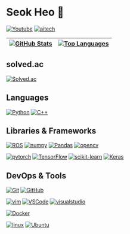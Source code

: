 # Seok Heo 👋

<!-- [![Shields.io]](https://shields.io/) -->
[![Youtube]](https://www.youtube.com/channel/UCgB15QF9MMHRYMIIn2hSdyA)
[![aitech]](https://season-country-f1f.notion.site/AI-Tech-e8ad88a82966449f8415c457b42da2cf)

[resume]: https://img.shields.io/static/v1?style=for-the-badge&color=000000&logoColor=ffffff&label=&message=Resume&logo=notion&#000000
[youtube]: https://img.shields.io/static/v1?style=for-the-badge&color=red&logoColor=ffffff&label=&message=Youtube&logo=youtube&#000000
[aitech]: https://img.shields.io/static/v1?style=for-the-badge&color=000000&logoColor=ffffff&label=&message=AI%20Tech%20Study&logo=notion&#000000
[linkedin]: https://img.shields.io/static/v1?style=for-the-badge&color=329&logoColor=fffdff&label=&message=Linkedin&logo=linkedin&#000000
[portfolio]: https://img.shields.io/static/v1?style=for-the-badge&color=345&logoColor=fffdff&label=&message=Portfolio&logo=portfolio&#000000


| [![GitHub Stats]](https://github.com/anuraghazra/github-readme-stats "GitHub Stats") | [![Top Languages]](https://github.com/anuraghazra/github-readme-stats "Top Languages") |
| ------------------------------------------------------------------------------------ | -------------------------------------------------------------------------------------- |

[github stats]: https://github-readme-stats.vercel.app/api?username=hursuk1&title_color=5f4b8b&text_color=f0eee9&icon_color=00abc0&bg_color=212121&hide_border=true&hide_title=true&theme=&show_icons=true&include_all_commits=true&count_private=true&line_height=24
[top languages]: https://github-readme-stats.vercel.app/api/top-langs?username=hursuk1&title_color=5f4b8b&text_color=f0eee9&icon_color=00abc0&bg_color=212121&hide_border=true&hide_title=true&layout=compact&langs_count=8&hide=html,css,tex

## solved.ac
[![Solved.ac](http://mazassumnida.wtf/api/v2/generate_badge?boj=hursuk1)](https://solved.ac/hursuk1)


## Languages

[![Python]](https://www.python.org/)
[![C++]](https://isocpp.org/)

[python]: https://img.shields.io/badge/Python-3776AB?style=flat-square&logo=python&logoColor=white
[C++]: https://img.shields.io/badge/C%2B%2B-00599C?style=flat-square&logo=c%2B%2B&logoColor=white


## Libraries & Frameworks

[![ROS]](https://www.ros.org/)
[![numpy]](https://www.numpy.org)
[![Pandas]](https://pandas.pydata.org/)
[![opencv]](https://www.opencv.org)

[ROS]: https://img.shields.io/badge/ROS-22314E?style=flat-square&logo=ros&logoColor=white
[numpy]: https://img.shields.io/badge/Numpy-013243?style=flat-square&logo=numpy&logoColor=white
[Pandas]: https://img.shields.io/badge/Pandas-150458?style=flat-square&logo=Pandas&logoColor=white
[opencv]: https://img.shields.io/badge/OpenCV-5C3EE8?style=flat-square&logo=opencv&logoColor=white

[![pytorch]](https://pytorch.org/)
[![TensorFlow]](https://www.tensorflow.org/)
[![scikit-learn]](https://scikit-learn.org/stable/)
[![Keras]](https://keras.io/)

[pytorch]: https://img.shields.io/badge/PyTorch-EE4C2C?style=flat-square&logo=PyTorch&logoColor=white
[TensorFlow]: https://img.shields.io/badge/TensorFlow-FF6F00?style=flat-square&logo=TensorFlow&logoColor=white
[scikit-learn]: https://img.shields.io/badge/scikit_learn-F7931E?style=flat-square&logo=scikit-learn&logoColor=white
[Keras]: https://img.shields.io/badge/Keras-D00000?style=flat-square&logo=Keras&logoColor=white



## DevOps & Tools

[![Git]](https://git-scm.com/)
[![GitHub]](https://github.com/)

[![vim]](https://www.vim.org/)
[![VSCode]](https://code.visualstudio.com/)
[![visualstudio]](https://visualstudio.microsoft.com/ko/)

[![Docker]](https://www.docker.com/)

[![linux]](https://www.linux.org/)
[![Ubuntu]](https://ubuntu.com/)

[Git]:https://img.shields.io/badge/Git-F05032?style=flat-square&logo=git&logoColor=white
[GitHub]:https://img.shields.io/badge/GitHub-181717?style=flat-square&logo=github&logoColor=white

[vim]:https://img.shields.io/badge/Vim-019733?style=flat-square&logo=vim&logoColor=white
[VSCode]:https://img.shields.io/badge/VSCode-007ACC?style=flat-square&logo=visualstudiocode&logoColor=white
[visualstudio]:https://img.shields.io/badge/Visual_Studio-5C2D91?style=flat-square&logo=visualstudio&logoColor=white

[Docker]:https://img.shields.io/badge/Docker-2496ED?style=flat-square&logo=Docker&logoColor=white

[linux]:https://img.shields.io/badge/Linux-FCC624?style=flat-square&logo=Linux&logoColor=181717
[Ubuntu]:https://img.shields.io/badge/Ubuntu-E95420?style=flat-square&logo=Ubuntu&logoColor=white




<!-- Header -->



<!-- Body -->


<!--
**hursuk1/hursuk1** is a ✨ _special_ ✨ repository because its `README.md` (this file) appears on your GitHub profile.

Here are some ideas to get you started:

- 🔭 I’m currently working on ...
- 🌱 I’m currently learning ...
- 👯 I’m looking to collaborate on ...
- 🤔 I’m looking for help with ...
- 💬 Ask me about ...
- 📫 How to reach me: ...
- 😄 Pronouns: ...
- ⚡ Fun fact: ...
-->
